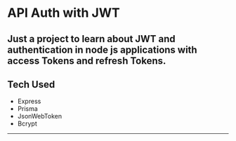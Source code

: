 # API Auth with JWT

## Just a project to learn about JWT and authentication in node js applications with access Tokens and refresh Tokens.

## Tech Used

- Express
- Prisma
- JsonWebToken
- Bcrypt

---
